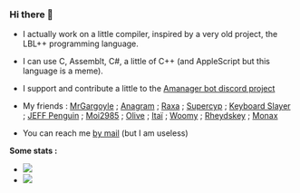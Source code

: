### Hi there 👋

- I actually work on a little compiler, inspired by a very old project, the LBL++ programming language.
- I can use C, Assemblt, C#, a little of C++ (and AppleScript but this language is a meme).
- I support and contribute a little to the [Amanager bot discord project](https://iso-land.org/)
- My friends : [MrGargoyle](https://github.com/MrGargoyle134) ; [Anagram](https://github.com/Ana-gram) ; [Raxa](https://github.com/Raxa04) ; [Supercyp](https://github.com/Supercip971) ; [Keyboard Slayer](https://github.com/Keyboard-Slayer/) ; [JEFF Penguin](https://github.com/JEFF-Penguin) ; [Moi2985](https://github.com/Moi78) ; [Olive](https://github.com/OliveNoir) ; [Itaï](https://github.com/Itai12) ; [Woomy](https://github.com/Woomymy) ; [Rheydskey](https://github.com/Rheydskey) ; [Monax](https://github.com/sleepy-monax)

- You can reach me [by mail](mailto:freeloop1642@protonmail.com) (but I am useless)

**Some stats :**


- <img src="https://github-readme-stats.vercel.app/api/top-langs/?username=Freeloop1642&hide=html&theme=dark&layout=compact"/>
- <img src="https://github-readme-stats.vercel.app/api?username=Freeloop1642&theme=dark&show_icons=true"/>
